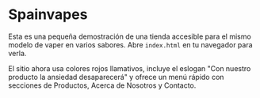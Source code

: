 # Spainvapes

Esta es una pequeña demostración de una tienda accesible para el mismo modelo de vaper en varios sabores. Abre `index.html` en tu navegador para verla.

El sitio ahora usa colores rojos llamativos, incluye el eslogan "Con nuestro producto la ansiedad desaparecerá" y ofrece un menú rápido con secciones de Productos, Acerca de Nosotros y Contacto.
